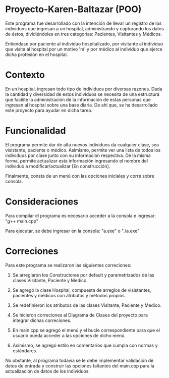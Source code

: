 # Proyecto-Karen-Baltazar (POO)
Este programa fue desarrollado con la intención de llevar un registro
de los individuos que ingresan a un hospital, administrando
y capturando los datos de éstos, dividiéndoles en tres categorías:
Pacientes, Visitantes y Médicos.

Éntiendase por paciente al individuo hospitalizado, 
por visitante al individuo que visita al hospital por un motivo 'm' 
y por médico al individuo que ejerce dicha profesión en el hospital.

# Contexto
En un hospital, ingresan todo tipo de individuos por diversas razones. 
Dada la cantidad y diversidad de estos individuos se necesita de una estructura 
que facilite la administración de la información de estas personas que ingresan 
al hospital sobre una base diaria. De ahí que, se ha desarrollado este proyecto
para ayudar en dicha tarea.

# Funcionalidad
El programa permite dar de alta nuevos individuos da cualquier clase, sea visistante,
paciente o médico. Asimismo, permite ver una lista de todos los individuos por clase junto
con su información respectiva. De la misma forma, permite actualizar esta
información ingresando el nombre del individuo a modificar/actualizar [En construcción].

Finalmente, consta de un menú con las opciones iniciales y corre sobre consola.

# Consideraciones
Para compilar el programa es necesario acceder a la consola e ingresar: "g++ main.cpp"

Para ejecutar, se debe ingresar en la consola: "a.exe" o "./a.exe"

# Correciones
Para este programa se realizaron las siguientes correciones:
1. Se arreglaron los Constructores por default y parametrizados de las clases Visitante, Paciente y Medico.

2. Se agregó la clase Hospital, compuesta de arreglos de visistantes, pacientes y médicos con atributos y métodos
propios.

3. Se redefinieron los atributos de las clases Visitante, Paciente y Medico.

3. Se hicieron correciones al Diagrama de Clases del proyecto para integrar dichas correciones.

4. En main.cpp se agregó el menú y el bucle correspondiente para que el usuario pueda acceder a las opciones de dicho menú.

5. Asimismo, se agregó estilo en comentarios que cumpla con normas y estándares.

No obstante, al programa todavía se le debe implementar validación de datos de entrada y construir las opciones faltantes del main.cpp 
para la actualización de datos de los individuos.
